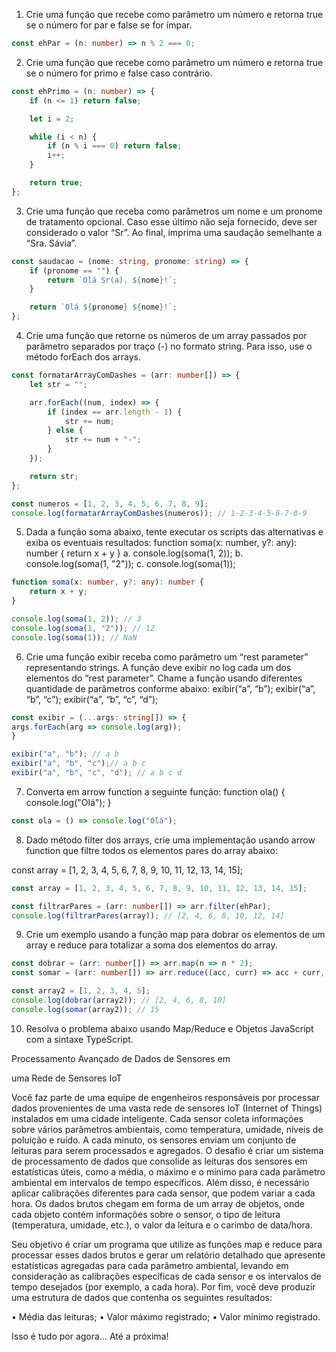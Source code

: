 1. Crie uma função que recebe como parâmetro um número e retorna true
   se o número for par e false se for ímpar.

```typescript
const ehPar = (n: number) => n % 2 === 0;
```

2. Crie uma função que recebe como parâmetro um número e retorna true
   se o número for primo e false caso contrário.

```typescript
const ehPrimo = (n: number) => {
    if (n <= 1) return false;

    let i = 2;

    while (i < n) {
        if (n % i === 0) return false;
        i++;
    }

    return true;
};
```

3. Crie uma função que receba como parâmetros um nome e um pronome de
   tratamento opcional. Caso esse último não seja fornecido, deve ser considerado o
   valor “Sr”. Ao final, imprima uma saudação semelhante a “Sra. Sávia”.

```typescript
const saudacao = (nome: string, pronome: string) => {
    if (pronome == "") {
        return `Olá Sr(a). ${nome}!`;
    }

    return `Olá ${pronome} ${nome}!`;
};
```

4. Crie uma função que retorne os números de um array
   passados por parâmetro separados por traço (-) no
   formato string. Para isso, use o método forEach dos
   arrays.

```typescript
const formatarArrayComDashes = (arr: number[]) => {
    let str = "";

    arr.forEach((num, index) => {
        if (index == arr.length - 1) {
            str += num;
        } else {
            str += num + "-";
        }
    });

    return str;
};

const numeros = [1, 2, 3, 4, 5, 6, 7, 8, 9];
console.log(formatarArrayComDashes(numeros)); // 1-2-3-4-5-6-7-8-9
```

5. Dada a função soma abaixo, tente executar os scripts das alternativas e exiba os
   eventuais resultados:
   function soma(x: number, y?: any): number {
   return x + y
   }
   a. console.log(soma(1, 2));
   b. console.log(soma(1, "2"));
   c. console.log(soma(1));

```typescript
function soma(x: number, y?: any): number {
    return x + y;
}

console.log(soma(1, 2)); // 3
console.log(soma(1, "2")); // 12
console.log(soma(1)); // NaN
```

6. Crie uma função exibir receba como parâmetro um “rest parameter” representando
strings. A função deve exibir no log cada um dos elementos do “rest parameter”.
Chame a função usando diferentes quantidade de parâmetros conforme abaixo:
exibir(“a”, “b”);
exibir(“a”, “b”, “c”);
exibir(“a”, “b”, “c”, “d”);


```typescript
const exibir = (...args: string[]) => {
args.forEach(arg => console.log(arg));
}

exibir("a", "b"); // a b
exibir("a", "b", "c");// a b c
exibir("a", "b", "c", "d"); // a b c d
```

7. Converta em arrow function a seguinte função:
function ola() {
    console.log("Olá");
}

```typescript
const ola = () => console.log("Olá");
```

8. Dado método filter dos arrays, crie uma implementação usando arrow function que
filtre todos os elementos pares do array abaixo:

const array = [1, 2, 3, 4, 5, 6, 7, 8, 9, 10, 11, 12, 13, 14, 15];

```typescript
const array = [1, 2, 3, 4, 5, 6, 7, 8, 9, 10, 11, 12, 13, 14, 15];

const filtrarPares = (arr: number[]) => arr.filter(ehPar);
console.log(filtrarPares(array)); // [2, 4, 6, 8, 10, 12, 14]
```

9. Crie um exemplo usando a função map para dobrar os elementos de um array e
reduce para totalizar a soma dos elementos do array.

```typescript	
const dobrar = (arr: number[]) => arr.map(n => n * 2);
const somar = (arr: number[]) => arr.reduce((acc, curr) => acc + curr, 0);

const array2 = [1, 2, 3, 4, 5];
console.log(dobrar(array2)); // [2, 4, 6, 8, 10]
console.log(somar(array2)); // 15
```

10. Resolva o problema abaixo usando Map/Reduce e Objetos JavaScript com a
sintaxe TypeScript.

Processamento Avançado de Dados de Sensores em

uma Rede de Sensores IoT

Você faz parte de uma equipe de engenheiros responsáveis por processar
dados provenientes de uma vasta rede de sensores IoT (Internet of Things) instalados
em uma cidade inteligente. Cada sensor coleta informações sobre vários parâmetros
ambientais, como temperatura, umidade, níveis de poluição e ruído. A cada minuto, os
sensores enviam um conjunto de leituras para serem processados e agregados.
O desafio é criar um sistema de processamento de dados que consolide as
leituras dos sensores em estatísticas úteis, como a média, o máximo e o mínimo para
cada parâmetro ambiental em intervalos de tempo específicos. Além disso, é
necessário aplicar calibrações diferentes para cada sensor, que podem variar a cada
hora. Os dados brutos chegam em forma de um array de objetos, onde cada objeto
contém informações sobre o sensor, o tipo de leitura (temperatura, umidade, etc.), o
valor da leitura e o carimbo de data/hora.

Seu objetivo é criar um programa que utilize as funções map e reduce para
processar esses dados brutos e gerar um relatório detalhado que apresente
estatísticas agregadas para cada parâmetro ambiental, levando em consideração as
calibrações específicas de cada sensor e os intervalos de tempo desejados (por
exemplo, a cada hora).
Por fim, você deve produzir uma estrutura de dados que contenha os seguintes
resultados:

• Média das leituras;
• Valor máximo registrado;
• Valor mínimo registrado.
 
Isso é tudo por agora... Até a próxima!